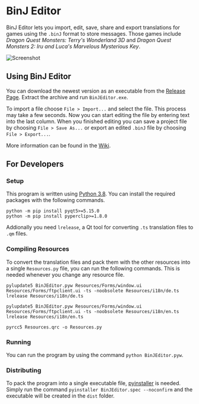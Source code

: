 # BinJ Editor
BinJ Editor lets you import, edit, save, share and export translations for games using the `.binJ` format to store messages. Those games include _Dragon Quest Monsters: Terry's Wonderland 3D_ and _Dragon Quest Monsters 2: Iru and Luca's Marvelous Mysterious Key_.

![Screenshot](https://user-images.githubusercontent.com/44297391/91449697-b562e480-e87b-11ea-983f-1c6407ecef3a.png)


## Using BinJ Editor
You can download the newest version as an executable from the [Release Page](https://github.com/Ich73/BinJEditor/releases/latest). Extract the archive and run `BinJEditor.exe`.  
  
To import a file choose `File > Import...` and select the file. This process may take a few seconds. Now you can start editing the file by entering text into the last column. When you finished editing you can save a project file by choosing `File > Save As...` or export an edited `.binJ` file by choosing `File > Export...`.
  
More information can be found in the [Wiki](https://github.com/Ich73/BinJEditor/wiki).


## For Developers
### Setup
This program is written using [Python 3.8](https://www.python.org/downloads/release/python-383/). You can install the required packages with the following commands.
```
python -m pip install pyqt5>=5.15.0
python -m pip install pyperclip>=1.8.0
```
Addionally you need `lrelease`, a Qt tool for converting `.ts` translation files to `.qm` files.  

### Compiling Resources
To convert the translation files and pack them with the other resources into a single `Resources.py` file, you can run the following commands. This is needed whenever you change any resource file.
```
pylupdate5 BinJEditor.pyw Resources/Forms/window.ui Resources/Forms/ftpclient.ui -ts -noobsolete Resources/i18n/de.ts
lrelease Resources/i18n/de.ts

pylupdate5 BinJEditor.pyw Resources/Forms/window.ui Resources/Forms/ftpclient.ui -ts -noobsolete Resources/i18n/en.ts
lrelease Resources/i18n/en.ts

pyrcc5 Resources.qrc -o Resources.py
```

### Running
You can run the program by using the command `python BinJEditor.pyw`.

### Distributing
To pack the program into a single executable file, [pyinstaller](http://www.pyinstaller.org/) is needed. Simply run the command `pyinstaller BinJEditor.spec --noconfirm` and the executable will be created in the `dist` folder.
